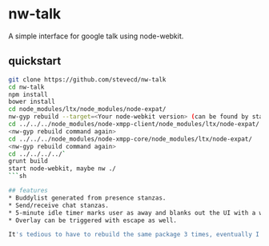 # nw-talk

A simple interface for google talk using node-webkit.

## quickstart
```sh
git clone https://github.com/stevecd/nw-talk
cd nw-talk
npm install
bower install
cd node_modules/ltx/node_modules/node-expat/
nw-gyp rebuild --target=<Your node-webkit version> (can be found by starting node-webkit and going to url 'nw:version')
cd ../../../node_modules/node-xmpp-client/node_modules/ltx/node-expat/
<nw-gyp rebuild command again>
cd ../../../node_modules/node-xmpp-core/node_modules/ltx/node-expat/
<nw-gyp rebuild command again>
cd ../../../../`
grunt build
start node-webkit, maybe nw ./
```sh

## features
* Buddylist generated from presence stanzas.
* Send/receive chat stanzas.
* 5-minute idle timer marks user as away and blanks out the UI with a white overlay until clicked.
* Overlay can be triggered with escape as well.

It's tedious to have to rebuild the same package 3 times, eventually I hope to figure that out.

